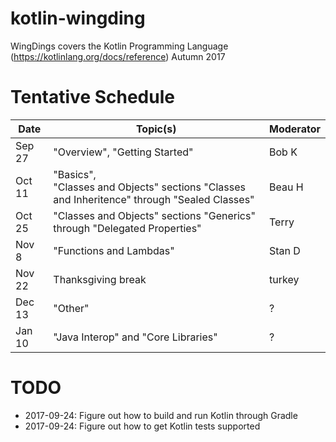 # kotlin-wingding
WingDings covers the Kotlin Programming Language (https://kotlinlang.org/docs/reference) Autumn 2017

# Tentative Schedule

| Date   | Topic(s)                                             | Moderator |
|--------|------------------------------------------------------|-----------|
| Sep 27 | "Overview", "Getting Started" | Bob K |
| Oct 11 | "Basics",<br> "Classes and Objects" sections "Classes and Inheritence" through "Sealed Classes" | Beau H |
| Oct 25 | "Classes and Objects" sections "Generics" through "Delegated Properties" | Terry |
| Nov 8  | "Functions and Lambdas" | Stan D |
| Nov 22 | Thanksgiving break | turkey |
| Dec 13 | "Other" | ? |
| Jan 10 | "Java Interop" and "Core Libraries" | ? |

# TODO

* 2017-09-24:  Figure out how to build and run Kotlin through Gradle
* 2017-09-24:  Figure out how to get Kotlin tests supported
